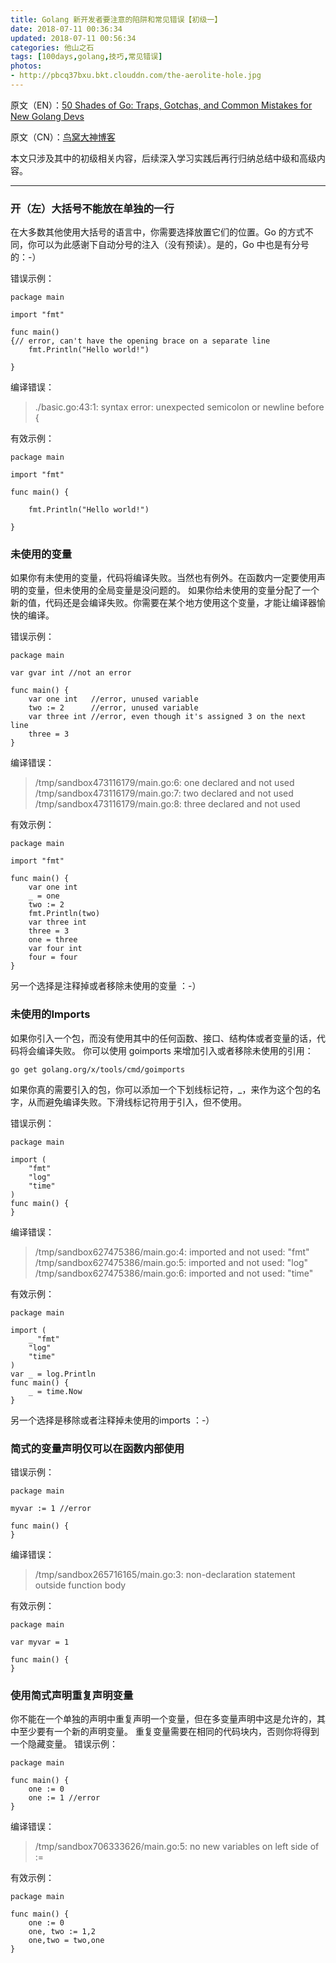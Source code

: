 ```yaml
---
title: Golang 新开发者要注意的陷阱和常见错误【初级一】
date: 2018-07-11 00:36:34
updated: 2018-07-11 00:56:34
categories: 他山之石
tags: [100days,golang,技巧,常见错误]
photos: 
- http://pbcq37bxu.bkt.clouddn.com/the-aerolite-hole.jpg
---
```



原文（EN）：[50 Shades of Go: Traps, Gotchas, and Common Mistakes for New Golang Devs](http://devs.cloudimmunity.com/gotchas-and-common-mistakes-in-go-golang/)

原文（CN）：[鸟窝大神博客](http://colobu.com/2015/09/07/gotchas-and-common-mistakes-in-go-golang/)

本文只涉及其中的初级相关内容，后续深入学习实践后再行归纳总结中级和高级内容。

---

### 开（左）大括号不能放在单独的一行
在大多数其他使用大括号的语言中，你需要选择放置它们的位置。Go 的方式不同，你可以为此感谢下自动分号的注入（没有预读）。是的，Go 中也是有分号的：-）

错误示例：
```
package main

import "fmt"

func main()
{// error, can't have the opening brace on a separate line
	fmt.Println("Hello world!")

}
```
编译错误：
> ./basic.go:43:1: syntax error: unexpected semicolon or newline before {

有效示例：
```
package main

import "fmt"

func main() {

	fmt.Println("Hello world!")

}
```
### 未使用的变量
如果你有未使用的变量，代码将编译失败。当然也有例外。在函数内一定要使用声明的变量，但未使用的全局变量是没问题的。
如果你给未使用的变量分配了一个新的值，代码还是会编译失败。你需要在某个地方使用这个变量，才能让编译器愉快的编译。

错误示例：
```
package main

var gvar int //not an error

func main() {  
    var one int   //error, unused variable
    two := 2      //error, unused variable
    var three int //error, even though it's assigned 3 on the next line
    three = 3     
}
```
编译错误：
> /tmp/sandbox473116179/main.go:6: one declared and not used
/tmp/sandbox473116179/main.go:7: two declared and not used
/tmp/sandbox473116179/main.go:8: three declared and not used

有效示例：
```
package main

import "fmt"

func main() {  
    var one int
    _ = one
    two := 2 
    fmt.Println(two)
    var three int 
    three = 3
    one = three
    var four int
    four = four
}
```
另一个选择是注释掉或者移除未使用的变量 ：-）

### 未使用的Imports
如果你引入一个包，而没有使用其中的任何函数、接口、结构体或者变量的话，代码将会编译失败。
你可以使用 goimports 来增加引入或者移除未使用的引用：
```
go get golang.org/x/tools/cmd/goimports
```
如果你真的需要引入的包，你可以添加一个下划线标记符，_，来作为这个包的名字，从而避免编译失败。下滑线标记符用于引入，但不使用。

错误示例：
```
package main

import (  
    "fmt"
    "log"
    "time"
)
func main() {  
}
```
编译错误：
> /tmp/sandbox627475386/main.go:4: imported and not used: "fmt"
/tmp/sandbox627475386/main.go:5: imported and not used: "log"
/tmp/sandbox627475386/main.go:6: imported and not used: "time"

有效示例：
```
package main

import (  
    _ "fmt"
    "log"
    "time"
)
var _ = log.Println
func main() {  
    _ = time.Now
}
```
另一个选择是移除或者注释掉未使用的imports ：-）

### 简式的变量声明仅可以在函数内部使用
错误示例：
```
package main

myvar := 1 //error

func main() {  
}
```
编译错误：
> /tmp/sandbox265716165/main.go:3: non-declaration statement outside function body

有效示例：
```
package main

var myvar = 1

func main() {  
}
```
### 使用简式声明重复声明变量
你不能在一个单独的声明中重复声明一个变量，但在多变量声明中这是允许的，其中至少要有一个新的声明变量。
重复变量需要在相同的代码块内，否则你将得到一个隐藏变量。
错误示例：
```
package main

func main() {  
    one := 0
    one := 1 //error
}
```
编译错误：
> /tmp/sandbox706333626/main.go:5: no new variables on left side of :=

有效示例：
```
package main

func main() {  
    one := 0
    one, two := 1,2
    one,two = two,one
}
```
